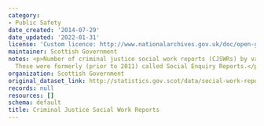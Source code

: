 ```yaml
---
category:
- Public Safety
date_created: '2014-07-29'
date_updated: '2022-01-31'
license: 'Custom licence: http://www.nationalarchives.gov.uk/doc/open-government-licence/version/3/'
maintainer: Scottish Government
notes: <p>Number of criminal justice social work reports (CJSWRs) by various characteristics.
  These were formerly (prior to 2011) called Social Enquiry Reports.</p>
organization: Scottish Government
original_dataset_link: http://statistics.gov.scot/data/social-work-reports
records: null
resources: []
schema: default
title: Criminal Justice Social Work Reports
---
```

